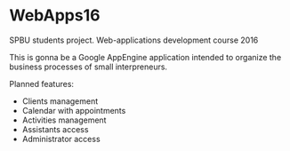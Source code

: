# WebApps16
SPBU students project. Web-applications development course 2016

This is gonna be a Google AppEngine application intended to organize the business processes of small interpreneurs.

Planned features:
- Clients management
- Calendar with appointments
- Activities management
- Assistants access
- Administrator access
